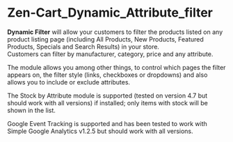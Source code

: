 Zen-Cart_Dynamic_Attribute_filter
=================================

<p><strong>Dynamic Filter</strong> will allow your customers to filter the products listed on any product listing page (including All Products, New Products, Featured Products, Specials and Search Results) in your store.<br>
Customers can filter by manufacturer, category, price and any attribute. </p>
<p>The module allows you among other things, to control which pages the filter appears on, the filter style (links, checkboxes or dropdowns) and also allows you to include or exclude  attributes.</p>
<p>The Stock by Attribute module is supported (tested on version 4.7 but should work with all versions) if installed; only items with stock will be shown in the list.</p>
<p>Google Event Tracking is supported and has been tested to work with Simple Google Analytics v1.2.5 but should work with all versions. </p>

